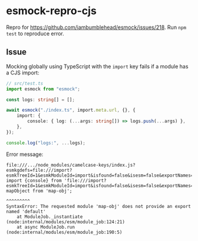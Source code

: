 # esmock-repro-cjs

Repro for https://github.com/iambumblehead/esmock/issues/218. Run `npm test` to reproduce error.

## Issue

Mocking globally using TypeScript with the `import` key fails if a module has a CJS import:

```ts
// src/test.ts
import esmock from "esmock";

const logs: string[] = [];

await esmock("./index.ts", import.meta.url, {}, {
	import: {
		console: { log: (...args: string[]) => logs.push(...args) },
	},
});

console.log("logs:", ...logs);
```

Error message:

```
file:///.../node_modules/camelcase-keys/index.js?esmkgdefs=file:///import?esmkTreeId=1&esmkModuleId=import&isfound=false&isesm=false&exportNames=console:1
import {console} from 'file:///import?esmkTreeId=1&esmkModuleId=import&isfound=false&isesm=false&exportNames=console';import mapObject from 'map-obj';
                                                                                                                             ^^^^^^^^^
SyntaxError: The requested module 'map-obj' does not provide an export named 'default'
    at ModuleJob._instantiate (node:internal/modules/esm/module_job:124:21)
    at async ModuleJob.run (node:internal/modules/esm/module_job:190:5)
```
